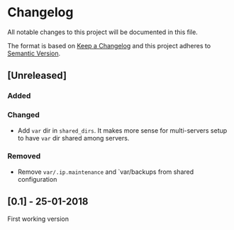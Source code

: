 # Changelog
All notable changes to this project will be documented in this file.

The format is based on [Keep a Changelog](http://keepachangelog.com/en/1.0.0/)
and this project adheres to [Semantic Version](http://semver.org/spec/v2.0.0.html).

## [Unreleased]
### Added

### Changed
* Add `var` dir in `shared_dirs`. It makes more sense for multi-servers setup to have `var` dir shared among servers.

### Removed
* Remove `var/.ip.maintenance` and `var/backups from shared configuration

## [0.1] - 25-01-2018
First working version
